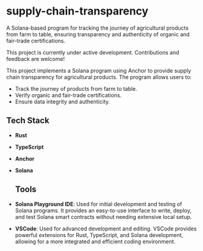 # supply-chain-transparency

A Solana-based program for tracking the journey of agricultural products from farm to table, ensuring transparency and authenticity of organic and fair-trade certifications.

This project is currently under active development. Contributions and feedback are welcome!

This project implements a Solana program using Anchor to provide supply chain transparency for agricultural products. The program allows users to:
- Track the journey of products from farm to table.
- Verify organic and fair-trade certifications.
- Ensure data integrity and authenticity.

## Tech Stack
- **Rust**
- **TypeScript**
- **Anchor**
- **Solana**

  ## Tools
 - **Solana Playground IDE**: Used for initial development and testing of Solana programs. It provides an easy-to-use interface to write, deploy, and test Solana smart contracts without needing extensive local setup.
- **VSCode**: Used for advanced development and editing. VSCode provides powerful extensions for Rust, TypeScript, and Solana development, allowing for a more integrated and efficient coding environment.
